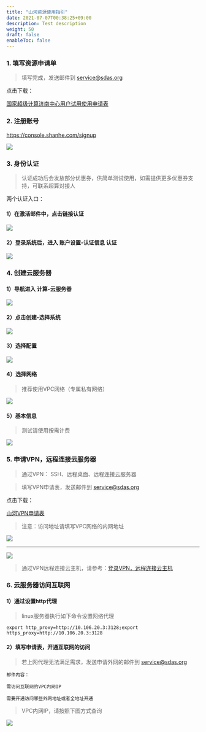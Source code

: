 ```yaml
---
title: "山河资源使用指引"
date: 2021-07-07T00:38:25+09:00
description: Test description
weight: 50
draft: false
enableToc: false
---
```


### 1. 填写资源申请单

> 填写完成，发送邮件到 service@sdas.org

点击下载：

[国家超级计算济南中心用户试用使用申请表](https://jn1.is.shanhe.com/shanhe/web_file/%E5%9B%BD%E5%AE%B6%E8%B6%85%E7%BA%A7%E8%AE%A1%E7%AE%97%E6%B5%8E%E5%8D%97%E4%B8%AD%E5%BF%83%E7%94%A8%E6%88%B7%E8%AF%95%E7%94%A8%E4%BD%BF%E7%94%A8%E7%94%B3%E8%AF%B7%E8%A1%A8.doc)

### 2. 注册账号

https://console.shanhe.com/signup

![](../_images/register.png)

### 3. 身份认证

> 认证成功后会发放部分优惠券，供简单测试使用，如需提供更多优惠券支持，可联系超算对接人

两个认证入口：

#### 1）在激活邮件中，点击链接认证

![](../_images/id.png)

#### 2）登录系统后，进入 账户设置-认证信息 认证

![](../_images/id2.png)

### 4. 创建云服务器

#### 1）导航进入 计算-云服务器

![](../_images/instance.png)

#### 2）点击创建-选择系统

![](../_images/os.png)

#### 3）选择配置

![](../_images/config.png)

#### 4）选择网络

> 推荐使用VPC网络（专属私有网络）

![](../_images/vpcnet.png)

#### 5）基本信息

> 测试请使用按需计费

![](../_images/normal.png)

### 5. 申请VPN，远程连接云服务器

> 通过VPN： SSH、远程桌面、远程连接云服务器

> 填写VPN申请表，发送邮件到 service@sdas.org

点击下载：

[山河VPN申请表](https://jn1.is.shanhe.com/shanhe/web_file/%E5%B1%B1%E6%B2%B3%E5%85%AC%E6%9C%89%E4%BA%91VPN%E8%B5%84%E6%BA%90%E7%94%B3%E8%AF%B7%E8%A1%A8.docx)

> 注意：访问地址请填写VPC网络的内网地址

![](../_images/vpn_ip.png)

---

![](../_images/vpn_ip1.png)

> 通过VPN远程连接云主机，请参考：[登录VPN，远程连接云主机](https://docsv3.shanhe.com/compute/vm/faq/vpn_vpc/)

### 6. 云服务器访问互联网

#### 1）通过设置http代理

> linux服务器执行如下命令设置网络代理

    export http_proxy=http://10.106.20.3:3128;export https_proxy=http://10.106.20.3:3128

#### 2）填写申请表，开通互联网的访问

> 若上网代理无法满足需求，发送申请外网的邮件到 service@sdas.org

    邮件内容：

    需访问互联网的VPC内网IP

    需要开通访问哪些外网地址或者全地址开通

> VPC内网IP，请按照下图方式查询

![](../_images/vpn_ip1.png)

